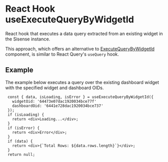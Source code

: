 # React Hook useExecuteQueryByWidgetId

React hook that executes a data query extracted from an existing widget in the Sisense instance.

This approach, which offers an alternative to [ExecuteQueryByWidgetId](function.ExecuteQueryByWidgetId.md) component, is similar to React Query's `useQuery` hook.

## Example

The example below executes a query over the existing dashboard widget with the specified widget and dashboard OIDs.
```tsx
 const { data, isLoading, isError } = useExecuteQueryByWidgetId({
   widgetOid: '64473e07dac1920034bce77f'
   dashboardOid: '6441e728dac1920034bce737'
 });
 if (isLoading) {
   return <div>Loading...</div>;
 }
 if (isError) {
   return <div>Error</div>;
 }
 if (data) {
   return <div>{`Total Rows: ${data.rows.length}`}</div>;
 }
 return null;
```
